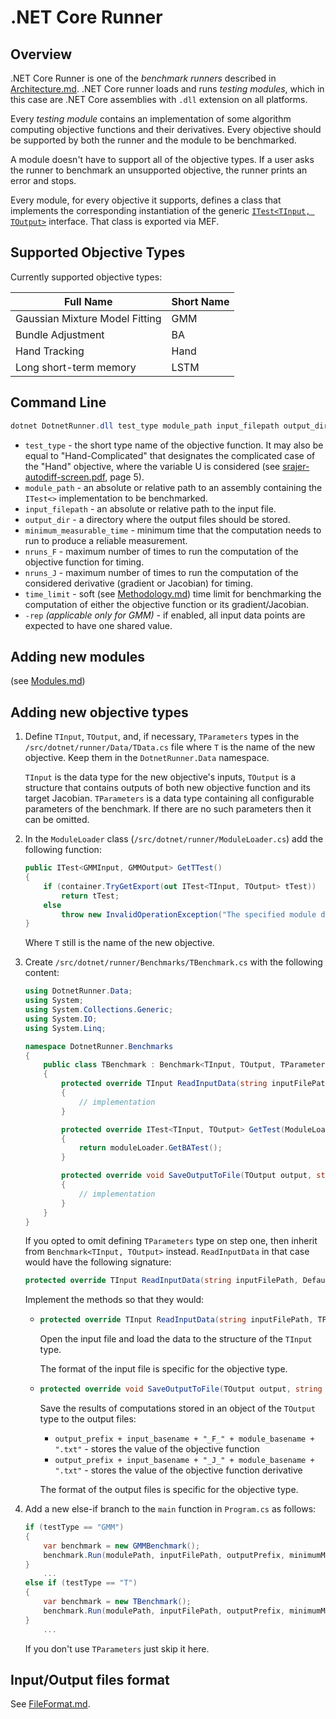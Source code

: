 # .NET Core Runner

## Overview
.NET Core Runner is one of the _benchmark runners_ described in [Architecture.md](../Architecture.md). .NET Core runner loads and runs _testing modules_, which in this case are .NET Core assemblies with `.dll` extension on all platforms. 

Every _testing module_ contains an implementation of some algorithm computing objective functions and their derivatives. Every objective should be supported by both the runner and the module to be benchmarked.

A module doesn't have to support all of the objective types. If a user asks the runner to benchmark an unsupported objective, the runner prints an error and stops.

Every module, for every objective it supports, defines a class that implements the corresponding instantiation of the generic [`ITest<TInput, TOutput>`](./Modules.md#itest-implementation) interface. That class is exported via MEF.

## Supported Objective Types
Currently supported objective types:
     
| Full Name | Short Name |
| -- | -- |
| Gaussian Mixture Model Fitting | GMM |
| Bundle Adjustment| BA |
| Hand Tracking | Hand |
| Long short-term memory | LSTM |


## Command Line

```powershell
dotnet DotnetRunner.dll test_type module_path input_filepath output_dir minimum_measurable_time nruns_F nruns_J time_limit [-rep]
```

 - `test_type` - the short type name of the objective function. It may also be equal to "Hand-Complicated" that designates the complicated case of the "Hand" objective, where the variable U is considered (see [srajer-autodiff-screen.pdf](../../Documents/srajer-autodiff-screen.pdf), page 5).
 - `module_path` - an absolute or relative path to an assembly containing the `ITest<>` implementation to be benchmarked.
 - `input_filepath` - an absolute or relative path to the input file.
 - `output_dir` - a directory where the output files should be stored.
 - `minimum_measurable_time` - minimum time that the computation needs to run to produce a reliable measurement.
 - `nruns_F` - maximum number of times to run the computation of the objective function for timing.
 - `nruns_J` - maximum number of times to run the computation of the considered derivative (gradient or Jacobian) for timing.
 - `time_limit` - soft (see [Methodology.md](../Methodology.md)) time limit for benchmarking the computation of either the objective function or its gradient/Jacobian.
 - `-rep` *(applicable only for GMM)* - if enabled, all input data points are expected to have one shared value.

## Adding new modules
(see [Modules.md](./Modules.md))

## Adding new objective types

 1. Define `TInput`, `TOutput`, and, if necessary, `TParameters` types in the `/src/dotnet/runner/Data/TData.cs` file where `T` is the name of the new objective. Keep them in the `DotnetRunner.Data` namespace.

    `TInput` is the data type for the new objective's inputs, `TOutput` is a structure that contains outputs of both new objective function and its target Jacobian.
    `TParameters` is a data type containing all configurable parameters of the benchmark. If there are no such parameters then it can be omitted.

 2. In the `ModuleLoader` class (`/src/dotnet/runner/ModuleLoader.cs`) add the following function:
    ```csharp
    public ITest<GMMInput, GMMOutput> GetTTest()
    {
        if (container.TryGetExport(out ITest<TInput, TOutput> tTest))
            return tTest;
        else
            throw new InvalidOperationException("The specified module doesn't support the T objective.");
    }
    ```
    Where `T` still is the name of the new objective.

 3. Create `/src/dotnet/runner/Benchmarks/TBenchmark.cs` with the following content:
    ```csharp
    using DotnetRunner.Data;
    using System;
    using System.Collections.Generic;
    using System.IO;
    using System.Linq;

    namespace DotnetRunner.Benchmarks
    {
        public class TBenchmark : Benchmark<TInput, TOutput, TParameters>
        {
            protected override TInput ReadInputData(string inputFilePath, TParameters parameters)
            {
                // implementation
            }

            protected override ITest<TInput, TOutput> GetTest(ModuleLoader moduleLoader)
            {
                return moduleLoader.GetBATest();
            }

            protected override void SaveOutputToFile(TOutput output, string outputPrefix, string input_basename, string module_basename)
            {
                // implementation
            }
        }
    }
    ```

    If you opted to omit defining `TParameters` type on step one, then inherit from `Benchmark<TInput, TOutput>` instead. `ReadInputData` in that case would have the following signature:
    ```csharp
    protected override TInput ReadInputData(string inputFilePath, DefaultParameters parameters)
    ```

    Implement the methods so that they would:

    - 
      ```csharp
      protected override TInput ReadInputData(string inputFilePath, TParameters parameters)
      ```
          
      Open the input file and load the data to the structure of the `TInput` type. 
      
      The format of the input file is specific for the objective type.
    - 
      ```csharp
      protected override void SaveOutputToFile(TOutput output, string outputPrefix, string input_basename, string module_basename)
      ```
          
      Save the results of computations stored in an object of the `TOutput` type to the output files:
      
        - `output_prefix + input_basename + "_F_" + module_basename + ".txt"` - stores the value of the objective function
        - `output_prefix + input_basename + "_J_" + module_basename + ".txt"` - stores the value of the objective function derivative

      The format of the output files is specific for the objective type.
4.  Add a new else-if branch to the `main` function in `Program.cs` as follows:
    ```csharp
    if (testType == "GMM")
    {
        var benchmark = new GMMBenchmark();
        benchmark.Run(modulePath, inputFilePath, outputPrefix, minimumMeasurableTime, nrunsF, nrunsJ, timeLimit, new GMMParameters() { ReplicatePoint = replicate_point });
    }
        ...
    else if (testType == "T")
    {
        var benchmark = new TBenchmark();
        benchmark.Run(modulePath, inputFilePath, outputPrefix, minimumMeasurableTime, nrunsF, nrunsJ, timeLimit, new TParameters() { ... });
    }  
        ...
    ```
    If you don't use `TParameters` just skip it here.

## Input/Output files format

See [FileFormat.md](../FileFormat.md#input/output-files-format).